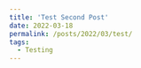 ```yaml
---
title: 'Test Second Post'
date: 2022-03-18
permalink: /posts/2022/03/test/
tags:
  - Testing
---
```

